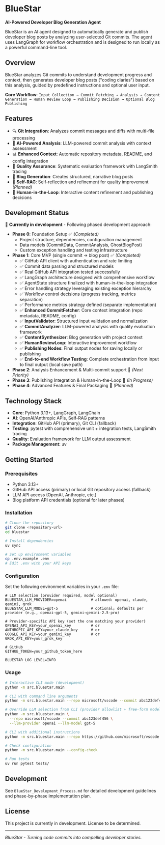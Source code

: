 # BlueStar

**AI-Powered Developer Blog Generation Agent**

BlueStar is an AI agent designed to automatically generate and publish developer blog posts by analyzing user-selected Git commits. The agent uses LangGraph for workflow orchestration and is designed to run locally as a powerful command-line tool.

## Overview

BlueStar analyzes Git commits to understand development progress and context, then generates developer blog posts ("coding diaries") based on this analysis, guided by predefined instructions and optional user input.

**Core Workflow**: `Input Collection → Commit Fetching → Analysis → Content Generation → Human Review Loop → Publishing Decision → Optional Blog Publishing`

## Features

- 🔍 **Git Integration**: Analyzes commit messages and diffs with multi-file processing
- 🤖 **AI-Powered Analysis**: LLM-powered commit analysis with context assessment
- 📊 **Enhanced Context**: Automatic repository metadata, README, and config integration  
- 🔬 **Quality Assurance**: Systematic evaluation framework with LangSmith tracing
- 📝 **Blog Generation**: Creates structured, narrative blog posts
- 🔄 **Self-RAG**: Self-reflection and refinement for quality improvement *(Planned)*
- 👤 **Human-in-the-Loop**: Interactive content refinement and publishing decisions

## Development Status

🚧 **Currently in development** - Following phased development approach:

- **Phase 0**: Foundation Setup ✅ *(Completed)*
  - Project structure, dependencies, configuration management
  - Data models (CommitData, CommitAnalysis, GhostBlogPost)
  - Custom exception handling and testing infrastructure
- **Phase 1**: Core MVP (single commit → blog post) ✅ *(Completed)*
  - ✅ GitHub API client with authentication and rate limiting
  - ✅ Commit data parsing and structured models
  - ✅ Real GitHub API integration tested successfully
  - ✅ LangGraph architecture designed with comprehensive workflow
  - ✅ AgentState structure finalized with human-in-the-loop integration
  - ✅ Error handling strategy leveraging existing exception hierarchy
  - ✅ Workflow control decisions (progress tracking, metrics separation)
  - ✅ Performance metrics strategy defined (separate implementation)
  - ✅ **Enhanced CommitFetcher**: Core context integration (repo metadata, README, config)
  - ✅ **InputValidator**: Structured input validation and normalization
  - ✅ **CommitAnalyzer**: LLM-powered analysis with quality evaluation framework
  - ✅ **ContentSynthesizer**: Blog generation with project context
  - ✅ **HumanReviewLoop**: Interactive improvement workflow
  - ✅ **Publishing Nodes**: Final output nodes for saving locally or publishing
  - ✅ **End-to-end Workflow Testing**: Complete orchestration from input to final output (local save path)
- **Phase 2**: Analysis Enhancement & Multi-commit support 🔄 *(Next Priority)*
- **Phase 3**: Publishing Integration & Human-in-the-Loop 🔄 *(In Progress)*
- **Phase 4**: Advanced Features & Final Packaging 🔄 *(Planned)*

## Technology Stack

- **Core**: Python 3.13+, LangGraph, LangChain
- **AI**: OpenAI/Anthropic APIs, Self-RAG patterns
- **Integration**: GitHub API (primary), Git CLI (fallback)
- **Testing**: pytest with comprehensive unit + integration tests, LangSmith tracing
- **Quality**: Evaluation framework for LLM output assessment
- **Package Management**: uv

## Getting Started

### Prerequisites

- Python 3.13+
- GitHub API access (primary) or local Git repository access (fallback)
- LLM API access (OpenAI, Anthropic, etc.)
- Blog platform API credentials (optional for later phases)

### Installation

```bash
# Clone the repository
git clone <repository-url>
cd bluestar

# Install dependencies
uv sync

# Set up environment variables
cp .env.example .env
# Edit .env with your API keys
```

### Configuration

Set the following environment variables in your `.env` file:

```env
# LLM selection (provider required, model optional)
BLUESTAR_LLM_PROVIDER=openai           # allowed: openai, claude, gemini, grok
BLUESTAR_LLM_MODEL=gpt-5               # optional; defaults per provider (e.g., openai→gpt-5, gemini→gemini-2.5-pro)

# Provider-specific API key (set the one matching your provider)
OPENAI_API_KEY=your_openai_key         # or
ANTHROPIC_API_KEY=your_claude_key      # or
GOOGLE_API_KEY=your_gemini_key         # or
GROK_API_KEY=your_grok_key

# GitHub
GITHUB_TOKEN=your_github_token_here

BLUESTAR_LOG_LEVEL=INFO
```

### Usage

```bash
# Interactive CLI mode (development)
python -m src.bluestar.main

# CLI with command line arguments
python -m src.bluestar.main --repo microsoft/vscode --commit abc123def456

# Override LLM selection from CLI (provider allowlist + free-form model)
python -m src.bluestar.main \
  --repo microsoft/vscode --commit abc123def456 \
  --llm-provider openai --llm-model gpt-5

# CLI with additional instructions
python -m src.bluestar.main --repo https://github.com/microsoft/vscode --commit abc123def456 --instructions "Focus on performance improvements"

# Check configuration
python -m src.bluestar.main --config-check

# Run tests
uv run pytest tests/
```

## Development

See `BlueStar_Development_Process.md` for detailed development guidelines and phase-by-phase implementation plan.

## License

This project is currently in development. License to be determined.

---

*BlueStar - Turning code commits into compelling developer stories.*
